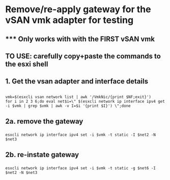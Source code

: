 #  Remove/re-apply gateway for the vSAN vmk adapter for testing
##  *** Only works with with the FIRST vSAN vmk
##  TO USE: carefully copy+paste the commands to the esxi shell


## 
## 1. Get the vsan adapter and interface details
## 
```
vmk=$(esxcli vsan network list | awk '/VmkNic/{print $NF;exit}')
for i in 2 3 6;do eval net$i=\" $(esxcli network ip interface ipv4 get -i $vmk | grep $vmk | awk -v I=$i '{print $I}') \";done
```

###
## 2a. remove the gateway
### 
```
esxcli network ip interface ipv4 set -i $vmk -t static -I $net2 -N $net3
```
###
## 2b. re-instate gateway
### 
```
esxcli network ip interface ipv4 set -i $vmk -t static -g $net6 -I $net2 -N $net3
```
